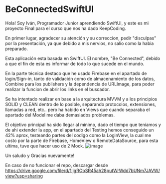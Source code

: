 # BeConnectedSwiftUI

Hola! Soy Iván, Programador Junior aprendiendo SwiftUI, y este es mi proyecto Final para el curso que nos ha dado KeepCoding.

En primer lugar, agradecer su atención y su correccion, pedir "disculpas" por la presentación, ya que debido a mis nervios, no salio como la habia preparado.

Esta aplicación esta basada en SwiftUI. El nombre, "Be Connected", debido a que el fin de esta es informar de todo lo que sucede en el mundo. 

En la parte técnica destaco que he usado Firebase en el apartado de login/Sign-in, tanto de validación como de almacenamiento de los datos, Combine para los publishers y la dependencia de URLImage, para poder realizar la funcion de abrir los links en el buscador.

Se ha intentado realizar en base a la arquitectura MVVM y a los principios SOLID y CLEAN dentro de lo posible, separando protocolos, extensiones, llamadas a red, etc.. pero ha habido en Views que cuando separaba el apartado del Model me daba demasiados problemas.

El objetivo principal ha sido llegar al mínimo, dado el tiempo que teniamos y de ahi extender la app, en el apartado del Testing hemos conseguido un 42% aprox, testeando partes del codigo como la LoginView, la cual me costo por la parte de Firebase, HomeView o RemoteDataSource, para esta ultima, tuve que hacer uso de 2 Mock.
![image](https://github.com/ivanmansine/BeConnectedSwiftUI/assets/58167992/a81b06fc-69f8-45d2-aeb3-b9ed384cd372)


Un saludo y Gracias nuevamente!


En caso de no funcionar el repo, descargar desde https://drive.google.com/file/d/1IjgRObSR45ah28putWrWdd7bUNm7JAVW/view?usp=sharing
